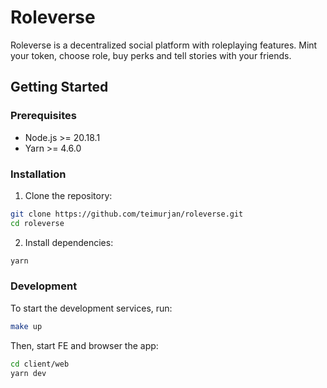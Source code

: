 # Roleverse

Roleverse is a decentralized social platform with roleplaying features. Mint your token, choose role, buy perks and tell stories with your friends.

## Getting Started

### Prerequisites

- Node.js >= 20.18.1
- Yarn >= 4.6.0

### Installation

1. Clone the repository:

```sh
git clone https://github.com/teimurjan/roleverse.git
cd roleverse
```

2. Install dependencies:

```sh
yarn
```

### Development

To start the development services, run:

```sh
make up
```

Then, start FE and browser the app:

```sh
cd client/web
yarn dev
```

